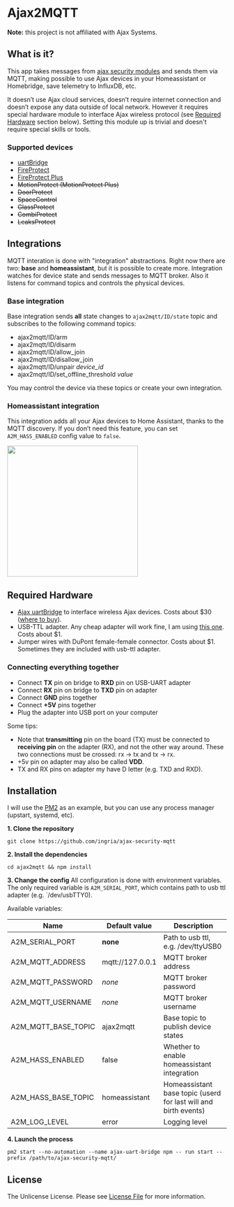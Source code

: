 # Ajax2MQTT

**Note:** this project is not affiliated with Ajax Systems.

## What is it?
This app takes messages from [ajax security modules](https://ajax.systems) and sends them via MQTT, making possible to use Ajax devices in your Homeassistant or Homebridge, save telemetry to InfluxDB, etc.

It doesn’t use Ajax cloud services, doesn’t require internet connection and doesn’t expose any data outside of local network. However it requires special hardware module to interface Ajax wireless protocol (see [Required Hardware](#required-hardware) section below). Setting this module up is trivial and doesn't require special skills or tools.

### Supported devices
- [uartBridge](https://ajax.systems/products/uartbridge)
- [FireProtect](https://ajax.systems/products/fireprotect)
- [FireProtect Plus](https://ajax.systems/products/fireprotectplus)
- ~~MotionProtect (MotionProtect Plus)~~
- ~~DoorProtect~~
- ~~SpaceControl~~
- ~~GlassProtect~~
- ~~CombiProtect~~
- ~~LeaksProtect~~

## Integrations
MQTT interation is done with "integration" abstractions. Right now there are two: **base** and **homeassistant**, but it is possible to create more. Integration watches for device state and sends messages to MQTT broker. Also it listens for command topics and controls the physical devices.

### Base integration
Base integration sends **all** state changes to `ajax2mqtt/ID/state` topic and subscribes to the following command topics:

- ajax2mqtt/ID/arm
- ajax2mqtt/ID/disarm
- ajax2mqtt/ID/allow_join
- ajax2mqtt/ID/disallow_join
- ajax2mqtt/ID/unpair _device_id_
- ajax2mqtt/ID/set_offline_threshold _value_

You may control the device via these topics or create your own integration.

### Homeassistant integration
This integration adds all your Ajax devices to Home Assistant, thanks to the MQTT discovery. If you don’t need this feature, you can set `A2M_HASS_ENABLED` config value to `false`.

<img src="./img_hass.png" width="300">

## Required Hardware
- [Ajax uartBridge](https://ajax.systems/products/uartbridge) to interface wireless Ajax devices. Costs about $30 ([where to buy](https://ajax.systems/where-to-buy)).
- USB-TTL adapter. Any cheap adapter will work fine, I am using [this one](https://a.aliexpress.com/_mscVzYx). Costs about $1.
- Jumper wires with DuPont female-female connector. Costs about $1. Sometimes they are included with usb-ttl adapter.

### Connecting everything together
- Connect **TX** pin on bridge to **RXD** pin on USB-UART adapter
- Connect **RX** pin on bridge to **TXD** pin on adapter
- Connect **GND** pins together
- Connect **+5V** pins together
- Plug the adapter into USB port on your computer

Some tips:
- Note that **transmitting** pin on the board (TX) must be connected to **receiving pin** on the adapter (RX), and not the other way around. These two connections must be crossed: rx -> tx and tx -> rx.
- +5v pin on adapter may also be called **VDD**.
- TX and RX pins on adapter my have D letter (e.g. TXD and RXD).

## Installation
I will use the [PM2](https://pm2.keymetrics.io/docs/usage/quick-start/) as an example, but you can use any process manager (upstart, systemd, etc).

**1. Clone the repository**
```
git clone https://github.com/ingria/ajax-security-mqtt
```

**2. Install the dependencies**
```
cd ajax2mqtt && npm install
```

**3. Change the config**
All configuration is done with environment variables. The only required variable is `A2M_SERIAL_PORT`, which contains path to usb ttl adapter (e.g. `/dev/usbTTY0).

Available variables:

| Name | Default value | Description |
| ---- | ---- | ---- |
| A2M_SERIAL_PORT | **none** | Path to usb ttl, e.g. /dev/ttyUSB0 |
| A2M_MQTT_ADDRESS | mqtt://127.0.0.1 | MQTT broker address |
| A2M_MQTT_PASSWORD | _none_ | MQTT broker password |
| A2M_MQTT_USERNAME | _none_ | MQTT broker username |
| A2M_MQTT_BASE_TOPIC| ajax2mqtt | Base topic to publish device states |
| A2M_HASS_ENABLED | false | Whether to enable homeassistant integration |
| A2M_HASS_BASE_TOPIC | homeassistant | Homeassistant base topic (userd for last will and birth events) |
| A2M_LOG_LEVEL | error | Logging level |

**4. Launch the process**
```
pm2 start --no-automation --name ajax-uart-bridge npm -- run start --prefix /path/to/ajax-security-mqtt/
```

## License
The Unlicense License. Please see [License File](LICENSE.md) for more information.
